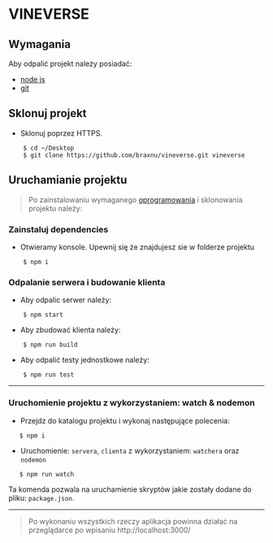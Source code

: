 # VINEVERSE
## Wymagania
Aby odpalić projekt należy posiadać:
- [node js](https://nodejs.org/en/download/)
- [git](https://git-scm.com/downloads)

## Sklonuj projekt
- Sklonuj poprzez HTTPS.
```shell
    $ cd ~/Desktop
    $ git clone https://github.com/braxnu/vineverse.git vineverse
```

## Uruchamianie projektu
> Po zainstalowaniu wymaganego [oprogramowania](https://nodejs.org/) i sklonowania projektu należy:
### Zainstaluj dependencies

- Otwieramy konsole. Upewnij się że znajdujesz sie w folderze projektu
```shell
    $ npm i
```
### Odpalanie serwera i budowanie klienta
- Aby odpalic serwer należy:
```shell
    $ npm start
```
- Aby zbudować klienta należy:
```shell
    $ npm run build
```
- Aby odpalić testy jednostkowe należy:
```shell
    $ npm run test
```
---
### Uruchomienie projektu z wykorzystaniem: watch & nodemon
- Przejdz do katalogu projektu i wykonaj następujące polecenia: 
   
```shell
   $ npm i
``` 
- Uruchomienie: `servera`, `clienta` z wykorzystaniem: `watchera` oraz `nodemon`
 
```shell
   $ npm run watch
```
Ta komenda pozwala na uruchamienie skryptów jakie zostały dodane do pliku: `package.json`.

---
>Po wykonaniu wszystkich rzeczy aplikacja powinna działać na przeglądarce po wpisaniu http://localhost:3000/
